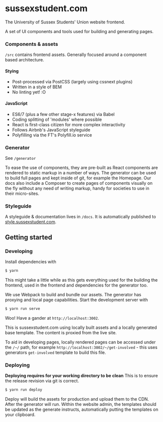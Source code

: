 # sussexstudent.com

The University of Sussex Students' Union website frontend.

A set of UI components and tools used for building and generating pages.

### Components & assets
`/src` contains frontend assets. Generally focused around a component based architecture.

#### Stying
* Post-processed via PostCSS (largely using cssnext plugins)
* Written in a style of BEM
* No linting yet! :O


#### JavaScript
* ES6/7 (plus a few other stage-x features) via Babel
* Coding splitting of 'modules' where possible
* React is first-class citizen for more complex interactivity
* Follows Airbnb's JavaScript styleguide
* Polyfilling via the FT's Polyfill.io service

### Generator
See `/generator`

To ease the use of components, they are pre-built as React components are rendered to static markup in a number of ways. The generator can be used to build full pages and kept inside of git, for example the Homepage. Our docs also include a Composer to create pages of components visually on the fly without any need of writing markup, handy for societies to use in their micro-sites.


### Styleguide
A styleguide & documentation lives in `/docs`. It is automatically published to [style.sussexstudent.com](https://style.sussexstudent.com).

## Getting started

### Developing
Install dependencies with
```bash
$ yarn
```

This might take a little while as this gets everything used for the building the frontend, used in the frontend and dependencies for the generator too. 

We use Webpack to build and bundle our assets. The generator has proxying and local page capabilities. Start the development server with

```bash
$ yarn run serve
```

Woo! Have a gander at `http://localhost:3002`.

This is sussexstudent.com using locally built assets and a locally generated base template. The content is proxied from the live site.

To aid in developing pages, locally rendered pages can be accessed under the `/~/` path, for example `http://localhost:3002/~/get-involved` - this uses generators `get-involved` template to build this file.

### Deploying
**Deploying requires for your working directory to be clean** This is to ensure the release revision via git is correct.

```bash
$ yarn run deploy
```
Deploy will build the assets for production and upload them to the CDN. After the generator will run. Within the website admin, the templates should be updated as the generate instructs, automatically putting the templates on your clipboard.


